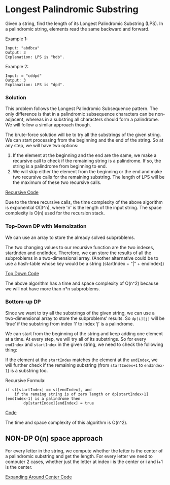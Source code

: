# Longest Palindromic Substring

Given a string, find the length of its Longest Palindromic Substring \(LPS\). In a palindromic string, elements read the same backward and forward.

Example 1:

```text
Input: "abdbca"
Output: 3
Explanation: LPS is "bdb".
```

Example 2:

```text
Input: = "cddpd"
Output: 3
Explanation: LPS is "dpd".
```

### Solution

This problem follows the Longest Palindromic Subsequence pattern. The only difference is that in a palindromic subsequence characters can be non-adjacent, whereas in a substring all characters should form a palindrome. We will follow a similar approach though.

The brute-force solution will be to try all the substrings of the given string. We can start processing from the beginning and the end of the string. So at any step, we will have two options:

1. If the element at the beginning and the end are the same, we make a recursive call to check if the remaining string is a palindrome. If so, the string is a palindrome from beginning to end.
2. We will skip either the element from the beginning or the end and make two recursive calls for the remaining substring. The length of LPS will be the maximum of these two recursive calls.

[Recursive Code](https://github.com/vedantb/DP-Interviews/tree/746642c4896349114c442abf9ed439d6490a8193/Longest-Palindromic-Substring/lps-recursive.js)

Due to the three recursive calls, the time complexity of the above algorithm is exponential O\(3^n\), where 'n' is the length of the input string. The space complexity is O\(n\) used for the recursion stack.

### Top-Down DP with Memoization

We can use an array to store the already solved subproblems.

The two changing values to our recursive function are the two indexes, startIndex and endIndex. Therefore, we can store the results of all the subproblems in a two-dimensional array. \(Another alternative could be to use a hash-table whose key would be a string \(startIndex + “\|” + endIndex\)\)

[Top Down Code](https://github.com/vedantb/DP-Interviews/tree/746642c4896349114c442abf9ed439d6490a8193/Longest-Palindromic-Substring/lps-topdown.js)

The above algorithm has a time and space complexity of O\(n^2\) because we will not have more than n\*n subproblems.

### Bottom-up DP

Since we want to try all the substrings of the given string, we can use a two-dimensional array to store the subproblems’ results. So `dp[i][j]` will be ‘true’ if the substring from index ‘i’ to index ‘j’ is a palindrome.

We can start from the beginning of the string and keep adding one element at a time. At every step, we will try all of its substrings. So for every `endIndex` and `startIndex` in the given string, we need to check the following thing:

If the element at the `startIndex` matches the element at the `endIndex`, we will further check if the remaining substring \(from `startIndex+1` to `endIndex-1`\) is a substring too.

Recursive Formula:

```text
if st[startIndex] == st[endIndex], and
    if the remaing string is of zero length or dp[startIndex+1][endIndex-1] is a palindrome then
        dp[startIndex][endIndex] = true
```

[Code](https://github.com/vedantb/DP-Interviews/tree/746642c4896349114c442abf9ed439d6490a8193/Longest-Palindromic-Substring/lps-bottom-up.js)

The time and space complexity of this algorithm is O\(n^2\).

## NON-DP O\(n\) space approach

For every letter in the string, we compute whether the letter is the center of a palindromic substring and get the length. For every letter we need to computer 2 cases, whether just the letter at index i is the center or i and i+1 is the center.

[Expanding Around Center Code](https://github.com/vedantb/DP-Interviews/tree/746642c4896349114c442abf9ed439d6490a8193/Longest-Palindromic-Substring/lps-non-dp.js)

